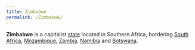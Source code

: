 ```yaml
---
title: Zimbabwe
permalink: /Zimbabwe/
---
```


**Zimbabwe** is a capitalist [state](List_of_States.md "wikilink") located
in Southern Africa, bordering [South Africa](South_Africa.md "wikilink"),
[Mozambique](Mozambique.md "wikilink"), [Zambia](Zambia.md "wikilink"),
[Namibia](Namibia.md "wikilink") and [Botswana](Botswana.md "wikilink").